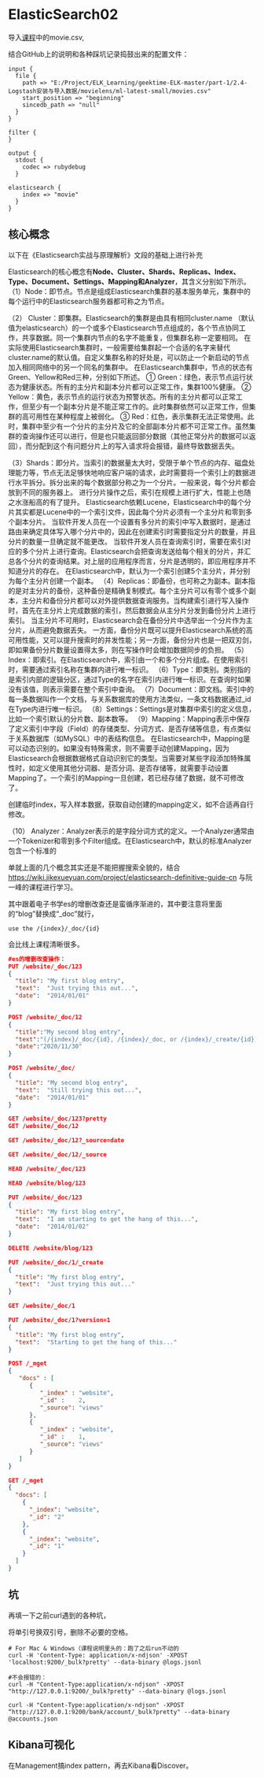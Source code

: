 # ElasticSearch02

导入[课程](https://time.geekbang.org/course/intro/100030501)中的movie.csv,

结合GitHub上的说明和各种踩坑记录捣鼓出来的配置文件：

```
input {
  file {
    path => "E:/Project/ELK_Learning/geektime-ELK-master/part-1/2.4-Logstash安装与导入数据/movielens/ml-latest-small/movies.csv"
    start_position => "beginning"
    sincedb_path => "null"
  }
}

filter {
}

output {
  stdout {
    codec => rubydebug
  }

elasticsearch {
    index => "movie"
  }
}
```

## 核心概念

以下在《Elasticsearch实战与原理解析》文段的基础上进行补充

Elasticsearch的核心概念有**Node、Cluster、Shards、Replicas、Index、Type、Document、Settings、Mapping和Analyzer**，其含义分别如下所示。
（1）Node：即节点。节点是组成Elasticsearch集群的基本服务单元，集群中的每个运行中的Elasticsearch服务器都可称之为节点。

（2） Cluster：即集群。Elasticsearch的集群是由具有相同cluster.name （默认值为elasticsearch）的一个或多个Elasticsearch节点组成的，各个节点协同工作，共享数据。同一个集群内节点的名字不能重复，但集群名称一定要相同。
在实际使用Elasticsearch集群时，一般需要给集群起一个合适的名字来替代cluster.name的默认值。自定义集群名称的好处是，可以防止一个新启动的节点加入相同网络中的另一个同名的集群中。
在Elasticsearch集群中，节点的状态有Green、Yellow和Red三种，分别如下所述。
① Green：绿色，表示节点运行状态为健康状态。所有的主分片和副本分片都可以正常工作，集群100%健康。
② Yellow：黄色，表示节点的运行状态为预警状态。所有的主分片都可以正常工作，但至少有一个副本分片是不能正常工作的。此时集群依然可以正常工作，但集群的高可用性在某种程度上被弱化。
③ Red：红色，表示集群无法正常使用。此时，集群中至少有一个分片的主分片及它的全部副本分片都不可正常工作。虽然集群的查询操作还可以进行，但是也只能返回部分数据（其他正常分片的数据可以返回），而分配到这个有问题分片上的写入请求将会报错，最终导致数据丢失。

（3）Shards：即分片。当索引的数据量太大时，受限于单个节点的内存、磁盘处理能力等，节点无法足够快地响应客户端的请求，此时需要将一个索引上的数据进行水平拆分。拆分出来的每个数据部分称之为一个分片。一般来说，每个分片都会放到不同的服务器上。
进行分片操作之后，索引在规模上进行扩大，性能上也随之水涨船高的有了提升。
Elasticsearch依赖Lucene，Elasticsearch中的每个分片其实都是Lucene中的一个索引文件，因此每个分片必须有一个主分片和零到多个副本分片。
当软件开发人员在一个设置有多分片的索引中写入数据时，是通过路由来确定具体写入哪个分片中的，因此在创建索引时需要指定分片的数量，并且分片的数量一旦确定就不能更改。
当软件开发人员在查询索引时，需要在索引对应的多个分片上进行查询。Elasticsearch会把查询发送给每个相关的分片，并汇总各个分片的查询结果。对上层的应用程序而言，分片是透明的，即应用程序并不知道分片的存在。
在Elasticsearch中，默认为一个索引创建5个主分片，并分别为每个主分片创建一个副本。
（4）Replicas：即备份，也可称之为副本。副本指的是对主分片的备份，这种备份是精确复制模式。每个主分片可以有零个或多个副本，主分片和备份分片都可以对外提供数据查询服务。当构建索引进行写入操作时，首先在主分片上完成数据的索引，然后数据会从主分片分发到备份分片上进行索引。
当主分片不可用时，Elasticsearch会在备份分片中选举出一个分片作为主分片，从而避免数据丢失。
一方面，备份分片既可以提升Elasticsearch系统的高可用性能，又可以提升搜索时的并发性能；另一方面，备份分片也是一把双刃剑，即如果备份分片数量设置得太多，则在写操作时会增加数据同步的负担。
（5）Index：即索引。在Elasticsearch中，索引由一个和多个分片组成。在使用索引时，需要通过索引名称在集群内进行唯一标识。
（6）Type：即类别。类别指的是索引内部的逻辑分区，通过Type的名字在索引内进行唯一标识。在查询时如果没有该值，则表示需要在整个索引中查询。
（7）Document：即文档。索引中的每一条数据叫作一个文档，与关系数据库的使用方法类似，一条文档数据通过_id在Type内进行唯一标识。
（8）Settings：Settings是对集群中索引的定义信息，比如一个索引默认的分片数、副本数等。
（9）Mapping：Mapping表示中保存了定义索引中字段（Field）的存储类型、分词方式、是否存储等信息，有点类似于关系数据库（如MySQL）中的表结构信息。
在Elasticsearch中，Mapping是可以动态识别的。如果没有特殊需求，则不需要手动创建Mapping，因为Elasticsearch会根据数据格式自动识别它的类型。当需要对某些字段添加特殊属性时，如定义使用其他分词器、是否分词、是否存储等，就需要手动设置Mapping了。一个索引的Mapping一旦创建，若已经存储了数据，就不可修改了。

创建临时index，写入样本数据，获取自动创建的mapping定义，如不合适再自行修改。

（10） Analyzer：Analyzer表示的是字段分词方式的定义。一个Analyzer通常由一个Tokenizer和零到多个Filter组成。在Elasticsearch中，默认的标准Analyzer包含一个标准的

单就上面的几个概念其实还是不能把握搜索全貌的，结合 https://wiki.jikexueyuan.com/project/elasticsearch-definitive-guide-cn 与阮一峰的课程进行学习。

其中跟着电子书学es的增删改查还是蛮循序渐进的，其中要注意将里面的“blog”替换成“_doc”就行，

```
use the /{index}/_doc/{id}
```

会比线上课程清晰很多。

```json
#es的增删改查操作：
PUT /website/_doc/123
{
  "title": "My first blog entry",
  "text":  "Just trying this out...",
  "date":  "2014/01/01"
}

POST /website/_doc/12
{
  "title":"My second blog entry",
  "text":"(/{index}/_doc/{id}, /{index}/_doc, or /{index}/_create/{id})",
  "date":"2020/11/30"
}

POST /website/_doc/
{
  "title": "My second blog entry",
  "text":  "Still trying this out...",
  "date":  "2014/01/01"
}

GET /website/_doc/123?pretty
GET /website/_doc/12

GET /website/_doc/12?_source=date

GET /website/_doc/12/_source

HEAD /website/_doc/123

HEAD /website/blog/123

PUT /website/_doc/123
{
  "title": "My first blog entry",
  "text":  "I am starting to get the hang of this...",
  "date":  "2014/01/02"
}

DELETE /website/blog/123

PUT /website/_doc/1/_create
{
  "title": "My first blog entry",
  "text":  "Just trying this out..."
}

GET /website/_doc/1

PUT /website/_doc/1?version=1
{
  "title": "My first blog entry",
  "text":  "Starting to get the hang of this..."
}

POST /_mget
{
   "docs" : [
      {
         "_index" : "website",
         "_id" :    2,
         "_source": "views"
      },
      {
         "_index" : "website",
         "_id" :    1,
         "_source": "views"
      }
   ]
}

GET /_mget
{
  "docs": [
    {
      "_index": "website",
      "_id": "2"
    },
    {
      "_index": "website",
      "_id": "1"
    }
  ]
}

```

## 坑

再填一下之前curl遇到的各种坑，

将单引号换双引号，删除不必要的空格。

```shell
# For Mac & Windows（课程说明里头的：跑了之后run不动的
curl -H 'Content-Type: application/x-ndjson' -XPOST 'localhost:9200/_bulk?pretty' --data-binary @logs.jsonl

#不会报错的：
curl -H "Content-Type:application/x-ndjson" -XPOST "http://127.0.0.1:9200/_bulk?pretty" --data-binary @logs.jsonl

curl -H "Content-Type:application/x-ndjson" -XPOST “http://127.0.0.1:9200/bank/account/_bulk?pretty" --data-binary @accounts.json
```

## Kibana可视化

在Management搞index pattern，再去Kibana看Discover。